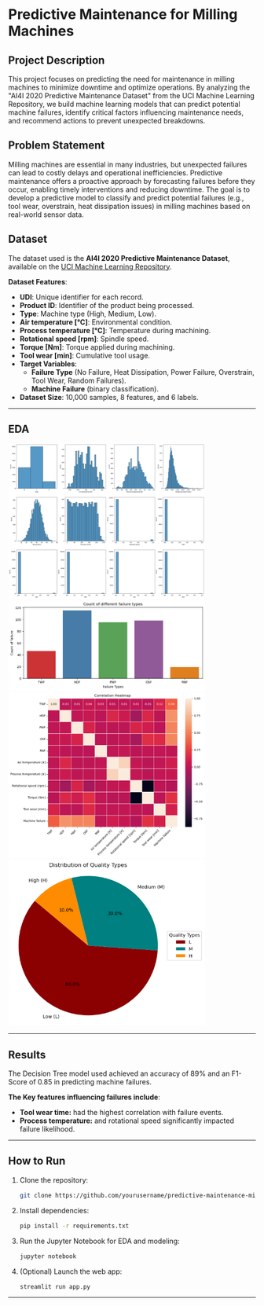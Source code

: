 # Predictive Maintenance for Milling Machines

## Project Description
This project focuses on predicting the need for maintenance in milling machines to minimize downtime and optimize operations. By analyzing the "AI4I 2020 Predictive Maintenance Dataset" from the UCI Machine Learning Repository, we build machine learning models that can predict potential machine failures, identify critical factors influencing maintenance needs, and recommend actions to prevent unexpected breakdowns.

## Problem Statement
Milling machines are essential in many industries, but unexpected failures can lead to costly delays and operational inefficiencies. Predictive maintenance offers a proactive approach by forecasting failures before they occur, enabling timely interventions and reducing downtime. The goal is to develop a predictive model to classify and predict potential failures (e.g., tool wear, overstrain, heat dissipation issues) in milling machines based on real-world sensor data.

## Dataset
The dataset used is the **AI4I 2020 Predictive Maintenance Dataset**, available on the [UCI Machine Learning Repository](https://archive.ics.uci.edu/dataset/601/ai4i+2020+predictive+maintenance+dataset).

**Dataset Features**:
- **UDI**: Unique identifier for each record.
- **Product ID**: Identifier of the product being processed.
- **Type**: Machine type (High, Medium, Low).
- **Air temperature [°C]**: Environmental condition.
- **Process temperature [°C]**: Temperature during machining.
- **Rotational speed [rpm]**: Spindle speed.
- **Torque [Nm]**: Torque applied during machining.
- **Tool wear [min]**: Cumulative tool usage.
- **Target Variables**:
  - **Failure Type** (No Failure, Heat Dissipation, Power Failure, Overstrain, Tool Wear, Random Failures).
  - **Machine Failure** (binary classification).
- **Dataset Size**: 10,000 samples, 8 features, and 6 labels.

---

## EDA

<img src="_EDA/histogram.png" width="400"> <img src="_EDA/failure_types.png" width="400"> <img src="_EDA/Correlation_Heatmap.png" width="400"> <img src="_EDA/Quality_Types.png" width="400">

---

## Results
The Decision Tree model used achieved an accuracy of 89% and an F1-Score of 0.85 in predicting machine failures.

**The Key features influencing failures include**:
- **Tool wear time:** had the highest correlation with failure events.
- **Process temperature:** and rotational speed significantly impacted failure likelihood.

---

## How to Run
1. Clone the repository:
   ```bash
   git clone https://github.com/yourusername/predictive-maintenance-milling.git
   ```

2. Install dependencies:
   ```bash
   pip install -r requirements.txt
   ```

3. Run the Jupyter Notebook for EDA and modeling:
   ```bash
   jupyter notebook
   ```

4. (Optional) Launch the web app:
   ```bash
   streamlit run app.py
   ```

---
